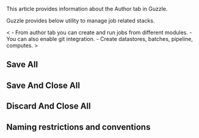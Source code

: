 
This article provides information about the Author tab in Guzzle.

Guzzle provides below utility to manage job related stacks.

<  - From author tab you can create and run jobs from different modules.
	 - You can also enable git integration.
	 - Create datastores, batches, pipeline, computes.  >

## Save All

## Save And Close All

## Discard And Close All

## Naming restrictions and conventions

